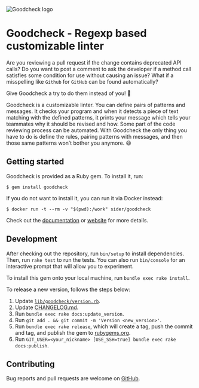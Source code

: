 ![Goodcheck logo](logo/GoodCheck%20Horizontal.png)

# Goodcheck - Regexp based customizable linter

Are you reviewing a pull request if the change contains deprecated API calls?
Do you want to post a comment to ask the developer if a method call satisfies some condition for use without causing an issue?
What if a misspelling like `Github` for `GitHub` can be found automatically?

Give Goodcheck a try to do them instead of you! 🎉

Goodcheck is a customizable linter. You can define pairs of patterns and messages.
It checks your program and when it detects a piece of text matching with the defined patterns, it prints your message which tells your teammates why it should be revised and how.
Some part of the code reviewing process can be automated.
With Goodcheck the only thing you have to do is define the rules, pairing patterns with messages, and then those same patterns won’t bother you anymore. 😆

## Getting started

Goodcheck is provided as a Ruby gem. To install it, run:

```console
$ gem install goodcheck
```

If you do not want to install it, you can run it via Docker instead:

```console
$ docker run -t --rm -v "$(pwd):/work" sider/goodcheck
```

Check out the [documentation](docusaurus/docs/getstarted.md) or [website](https://sider.github.io/goodcheck/) for more details.

## Development

After checking out the repository, run `bin/setup` to install dependencies. Then, run `rake test` to run the tests. You can also run `bin/console` for an interactive prompt that will allow you to experiment.

To install this gem onto your local machine, run `bundle exec rake install`.

To release a new version, follows the steps below:

1. Update [`lib/goodcheck/version.rb`](lib/goodcheck/version.rb).
2. Update [CHANGELOG.md](CHANGELOG.md).
3. Run `bundle exec rake docs:update_version`.
4. Run `git add . && git commit -m 'Version <new_version>'`.
5. Run `bundle exec rake release`, which will create a tag, push the commit and tag, and publish the gem to [rubygems.org](https://rubygems.org).
6. Run `GIT_USER=<your_nickname> [USE_SSH=true] bundle exec rake docs:publish`.

## Contributing

Bug reports and pull requests are welcome on [GitHub](https://github.com/sider/goodcheck).
